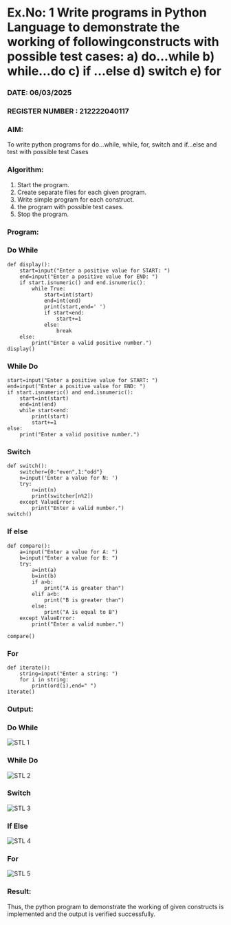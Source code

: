 # Ex.No: 1 Write programs in Python Language to demonstrate the working of followingconstructs with possible test cases: a) do…while b) while…do c) if …else d) switch e) for 

### DATE: 06/03/2025                                                                        
### REGISTER NUMBER : 212222040117

### AIM:  
To write python programs for do…while, while, for, switch and if…else and test with possible test 
Cases 

### Algorithm:
1. Start the program.
2. Create separate files for each given program.
3. Write simple program for each construct.
4.  the program with possible test cases.
5. Stop the program.
### Program:
### Do While
```
def display():
    start=input("Enter a positive value for START: ")
    end=input("Enter a positive value for END: ")
    if start.isnumeric() and end.isnumeric():
        while True:
            start=int(start)
            end=int(end)
            print(start,end=' ')
            if start<end:
                start+=1
            else:
                break
    else:
        print("Enter a valid positive number.")
display()
```
### While Do
```
start=input("Enter a positive value for START: ")
end=input("Enter a positive value for END: ")
if start.isnumeric() and end.isnumeric():
    start=int(start)
    end=int(end)
    while start<end:
        print(start)
        start+=1
else:
    print("Enter a valid positive number.")
```
### Switch
```
def switch():
    switcher={0:"even",1:"odd"}
    n=input('Enter a value for N: ')
    try:
        n=int(n)
        print(switcher[n%2])
    except ValueError:
        print("Enter a valid number.")
switch()
```
### If else
```
def compare():
    a=input("Enter a value for A: ")
    b=input("Enter a value for B: ")
    try:
        a=int(a)
        b=int(b)
        if a>b:
            print("A is greater than")
        elif a<b:
            print("B is greater than")
        else:
            print("A is equal to B")
    except ValueError:
        print("Enter a valid number.")

compare()
```
### For
```
def iterate():
    string=input("Enter a string: ") 
    for i in string:
        print(ord(i),end=" ")
iterate()
```
### Output:
### Do While
![STL 1](https://github.com/user-attachments/assets/82437ebd-6f04-4ae8-bd11-b5ec1176a359)
### While Do
![STL 2](https://github.com/user-attachments/assets/98d49407-0396-42ba-ad3d-4357ada74442)
### Switch
![STL 3](https://github.com/user-attachments/assets/80d8f97e-be8f-46b5-8601-5918e0fb74ca)
### If Else
![STL 4](https://github.com/user-attachments/assets/9a1a0efa-1321-499e-a473-effdbf912dc0)
### For
![STL 5](https://github.com/user-attachments/assets/c7a3f053-76cd-47a7-bd06-1aa6eda3d72c)

### Result:
Thus, the python program to demonstrate the working of given constructs is implemented and the output is verified successfully.


